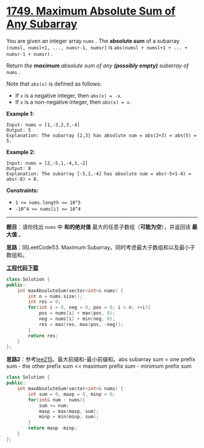 # [1749. Maximum Absolute Sum of Any Subarray](https://leetcode.com/problems/maximum-absolute-sum-of-any-subarray/)

You are given an integer array `nums` . The **absolute sum** of a subarray `[numsl, numsl+1, ..., numsr-1, numsr]` is `abs(numsl + numsl+1 + ... + numsr-1 + numsr)` .

Return *the **maximum** absolute sum of any **(possibly empty)** subarray of* `nums` .

Note that `abs(x)` is defined as follows:

* If `x` is a negative integer, then `abs(x) = -x`.
* If `x` is a non-negative integer, then `abs(x) = x`.

**Example 1:**

```
Input: nums = [1,-3,2,3,-4]
Output: 5
Explanation: The subarray [2,3] has absolute sum = abs(2+3) = abs(5) = 5.
```

**Example 2:**

```
Input: nums = [2,-5,1,-4,3,-2]
Output: 8
Explanation: The subarray [-5,1,-4] has absolute sum = abs(-5+1-4) = abs(-8) = 8.
```

**Constraints:**

* `1 <= nums.length <= 10^5`
* `-10^4 <= nums[i] <= 10^4`

-----

**题目**：请你找出 `nums` 中 **和的绝对值** 最大的任意子数组（**可能为空**），并返回该 **最大值** 。

**思路**：同LeetCode53. Maximum Subarray。同时考虑最大子数组和以及最小子数组和。

[**工程代码下载**](https://github.com/shenkh/leetcode)

```cpp
class Solution {
public:
    int maxAbsoluteSum(vector<int>& nums) {
        int n = nums.size();
        int res = 0;
        for(int i = 0, neg = 0, pos = 0; i < n; ++i){
            pos = nums[i] + max(pos, 0);
            neg = nums[i] + min(neg, 0);
            res = max(res, max(pos, -neg));
        }
        return res;
    }
};
```

**思路2**：参考[lee215](https://leetcode.com/problems/maximum-absolute-sum-of-any-subarray/discuss/1052527/JavaC++Python-O(1)-Space)。最大前缀和-最小前缀和。abs subarray sum = one prefix sum - the other prefix sum <= maximum prefix sum - minimum prefix sum

```cpp
class Solution {
public:
    int maxAbsoluteSum(vector<int>& nums) {
        int sum = 0, maxp = 0, minp = 0;
        for(int& num : nums){
            sum += num;
            maxp = max(maxp, sum);
            minp = min(minp, sum);
        }
        return maxp -minp;
    }
};
```
